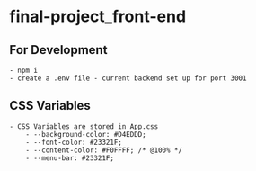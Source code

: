 # final-project_front-end

## For Development

    - npm i
    - create a .env file - current backend set up for port 3001

## CSS Variables

    - CSS Variables are stored in App.css
        - --background-color: #D4EDDD;
        - --font-color: #23321F;
        - --content-color: #F0FFFF; /* @100% */
        - --menu-bar: #23321F;
